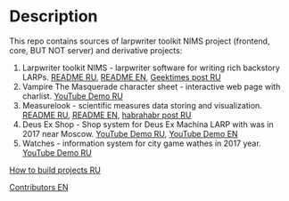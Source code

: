 # Description

This repo contains sources of larpwriter toolkit NIMS project (frontend, core, BUT NOT server) and derivative projects:

1. Larpwriter toolkit NIMS - larpwriter software for writing rich backstory LARPs. [README RU](https://github.com/NtsDK/smtk-nims/blob/master/wiki/NIMS_RU.md), [README EN](https://github.com/NtsDK/smtk-nims/blob/master/wiki/NIMS_EN.md), [Geektimes post RU](https://geektimes.ru/post/292531/)
1. Vampire The Masquerade character sheet - interactive web page with charlist. [YouTube Demo RU](https://www.youtube.com/watch?v=1zHviDjOrn4)
1. Measurelook - scientific measures data storing and visualization. [README RU](https://github.com/NtsDK/smtk-nims/blob/master/wiki/MEASURELOOK_RU.md), [README EN](https://github.com/NtsDK/smtk-nims/blob/master/wiki/MEASURELOOK_EN.md), [habrahabr post RU](https://habrahabr.ru/post/344174/)
1. Deus Ex Shop - Shop system for Deus Ex Machina LARP with was in 2017 near Moscow. [YouTube Demo RU](https://www.youtube.com/watch?v=GlgfL7RAqgE), [YouTube Demo EN](https://www.youtube.com/watch?v=M3XN6NM1tTg)
1. Watches - information system for city game wathes in 2017 year. [YouTube Demo RU](https://www.youtube.com/watch?v=MQ5-ffq1Vco)

[How to build projects RU](https://github.com/NtsDK/smtk-nims/blob/master/wiki/CONTRIBUTING.md)

[Contributors EN](https://github.com/NtsDK/smtk-nims/blob/master/wiki/CONTRIBUTORS.md)
